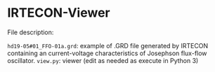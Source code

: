 # IRTECON-Viewer

File description:

``hd19-05#01_FFO-01a.grd``: example of .GRD file generated by IRTECON containing an current-voltage characteristics of Josephson flux-flow oscillator.
``view.py``: viewer (edit as needed as execute in Python 3)

